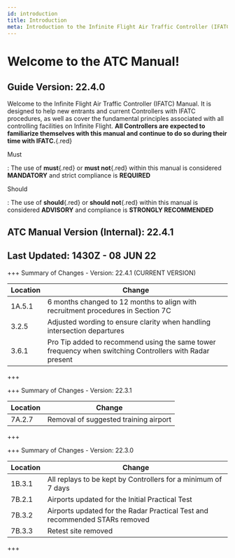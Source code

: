 ```yaml
---
id: introduction
title: Introduction
meta: Introduction to the Infinite Flight Air Traffic Controller (IFATC) Manual.
---
```


# Welcome to the ATC Manual!



## Guide Version: 22.4.0



Welcome to the Infinite Flight Air Traffic Controller (IFATC) Manual. It is designed to help new entrants and current Controllers with IFATC procedures, as well as cover the fundamental principles associated with all controlling facilities on Infinite Flight. **All Controllers are expected to familiarize themselves with this manual and continue to do so during their time with IFATC.**{.red}



Must

: The use of **must**{.red} or **must not**{.red} within this manual is considered **MANDATORY** and strict compliance is **REQUIRED**

Should

: The use of **should**{.red} or **should not**{.red} within this manual is considered **ADVISORY** and compliance is **STRONGLY RECOMMENDED**



## ATC Manual Version (Internal): 22.4.1

## Last Updated: 1430Z - 08 JUN 22



+++ Summary of Changes - Version: 22.4.1 (CURRENT VERSION)

| Location | Change                                                       |
| -------- | ------------------------------------------------------------ |
| 1A.5.1   | 6 months changed to 12 months to align with recruitment procedures in Section 7C |
| 3.2.5    | Adjusted wording to ensure clarity when handling intersection departures |
| 3.6.1    | Pro Tip added to recommend using the same tower frequency when switching Controllers with Radar present |

+++



+++ Summary of Changes - Version: 22.3.1

| Location | Change                                |
| -------- | ------------------------------------- |
| 7A.2.7   | Removal of suggested training airport |

+++



+++ Summary of Changes - Version: 22.3.0

| Location | Change                                                       |
| -------- | ------------------------------------------------------------ |
| 1B.3.1   | All replays to be kept by Controllers for a minimum of 7 days |
| 7B.2.1   | Airports updated for the Initial Practical Test              |
| 7B.3.2   | Airports updated for the Radar Practical Test and recommended STARs removed |
| 7B.3.3   | Retest site removed                                          |

+++


